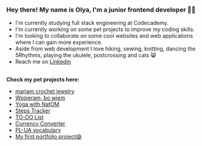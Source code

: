 
### Hey there! My name is Olya, I'm a junior frontend developer 👩‍💻

+ I'm currently studying full stack engineering at Codecademy.
+ I'm currently working on some pet projects to improve my coding skills.
+ I'm looking to collaborate on some cool websites and web applications where I can gain more experience.
+ Aside from web development I love hiking, sewing, knitting, dancing the 5Rhythms, playing the ukulele, postcrossing and cats 😸
+ Reach me on [Linkedin](https://www.linkedin.com/in/olya-ponomarova-aa78a0156/)
##
**Check my pet projects here:**
   - [mariam crochet jewelry](https://mariam-crochet-jewelry.vercel.app/)
   - [Wspieram, bo wiem](https://wspieram-bo-wiem.pl/)
   - [Yoga with NatOM](https://jogaznatom.netlify.app/)
   - [Steps Tracker](https://steps-tracker-pp3.netlify.app/)
   - [TO-DO List](https://react-to-do-list-pp2.netlify.app)
   - [Currency Converter](https://currency-converter-pp1.netlify.app)
   - [PL-UA vocabulary](https://pl-ua-vocabulary-with-flashcards.netlify.app/)   
   - [My first portfolio project:sweat_smile:](https://maryna-kambur-artist-portfolio.netlify.app/)

